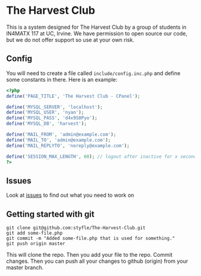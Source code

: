 # The Harvest Club

This is a system designed for The Harvest Club by a group of students in IN4MATX 117 at UC, Irvine.
We have permission to open source our code, but we do not offer support so use at your own risk.


## Config
You will need to create a file called `include/config.inc.php` and define some constants in there. Here is an example:

```php
<?php
define('PAGE_TITLE', 'The Harvest Club - CPanel');

define('MYSQL_SERVER', 'localhost');
define('MYSQL_USER', 'nyan');
define('MYSQL_PASS', 'd4x9S0Pyo');
define('MYSQL_DB', 'harvest');

define('MAIL_FROM', 'admin@example.com');
define('MAIL_TO', 'admin@example.com');
define('MAIL_REPLYTO', 'noreply@example.com');

define('SESSION_MAX_LENGTH', 60); // logout after inactive for x seconds
?>
```

## Issues

Look at [issues](https://github.com/styfle/The-Harvest-Club/issues) to find out what you need to work on

## Getting started with git

    git clone git@github.com:styfle/The-Harvest-Club.git
    git add some-file.php
    git commit -m "Added some-file.php that is used for something."
    git push origin master

This will clone the repo. Then you add your file to the repo. Commit changes. Then you can push all your changes to github (origin) from your master branch.

